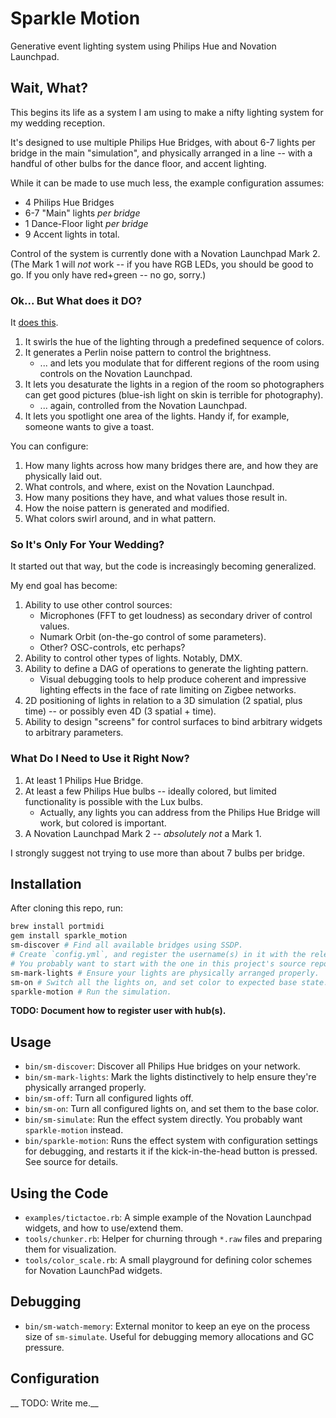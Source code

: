 # Sparkle Motion

Generative event lighting system using Philips Hue and Novation Launchpad.

## Wait, What?

This begins its life as a system I am using to make a nifty lighting system for my wedding reception.

It's designed to use multiple Philips Hue Bridges, with about 6-7 lights per bridge in the main "simulation", and physically arranged in a line -- with a handful of other bulbs for the dance floor, and accent lighting.

While it can be made to use much less, the example configuration assumes:

* 4 Philips Hue Bridges
* 6-7 "Main" lights *per bridge*
* 1 Dance-Floor light *per bridge*
* 9 Accent lights in total.

Control of the system is currently done with a Novation Launchpad Mark 2.  (The Mark 1 will *not* work -- if you have RGB LEDs, you should be good to go.  If you only have red+green -- no go, sorry.)


### Ok...  But What does it DO?

It [does this](https://youtu.be/uHnz6tYhiWE).

1. It swirls the hue of the lighting through a predefined sequence of colors.
1. It generates a Perlin noise pattern to control the brightness.
    * ... and lets you modulate that for different regions of the room using controls on the Novation Launchpad.
1. It lets you desaturate the lights in a region of the room so photographers can get good pictures (blue-ish light on skin is terrible for photography).
    * ... again, controlled from the Novation Launchpad.
1. It lets you spotlight one area of the lights.  Handy if, for example, someone wants to give a toast.

You can configure:

1. How many lights across how many bridges there are, and how they are physically laid out.
1. What controls, and where, exist on the Novation Launchpad.
1. How many positions they have, and what values those result in.
1. How the noise pattern is generated and modified.
1. What colors swirl around, and in what pattern.

### So It's Only For Your Wedding?

It started out that way, but the code is increasingly becoming generalized.

My end goal has become:

1. Ability to use other control sources:
    * Microphones (FFT to get loudness) as secondary driver of control values.
    * Numark Orbit (on-the-go control of some parameters).
    * Other?  OSC-controls, etc perhaps?
1. Ability to control other types of lights.  Notably, DMX.
1. Ability to define a DAG of operations to generate the lighting pattern.
    * Visual debugging tools to help produce coherent and impressive lighting effects in the face of rate limiting on Zigbee networks.
1. 2D positioning of lights in relation to a 3D simulation (2 spatial, plus time) -- or possibly even 4D (3 spatial + time).
1. Ability to design "screens" for control surfaces to bind arbitrary widgets to arbitrary parameters.

### What Do I Need to Use it Right Now?

1. At least 1 Philips Hue Bridge.
1. At least a few Philips Hue bulbs -- ideally colored, but limited functionality is possible with the Lux bulbs.
    * Actually, any lights you can address from the Philips Hue Bridge will work, but colored is important.
1. A Novation Launchpad Mark 2 -- *absolutely not* a Mark 1.

I strongly suggest not trying to use more than about 7 bulbs per bridge.


## Installation

After cloning this repo, run:

```bash
brew install portmidi
gem install sparkle_motion
sm-discover # Find all available bridges using SSDP.
# Create `config.yml`, and register the username(s) in it with the relevant bridges.
# You probably want to start with the one in this project's source repo as a baseline.
sm-mark-lights # Ensure your lights are physically arranged properly.
sm-on # Switch all the lights on, and set color to expected base state.
sparkle-motion # Run the simulation.
```

__TODO: Document how to register user with hub(s).__


## Usage

* `bin/sm-discover`: Discover all Philips Hue bridges on your network.
* `bin/sm-mark-lights`: Mark the lights distinctively to help ensure they're physically arranged properly.
* `bin/sm-off`: Turn all configured lights off.
* `bin/sm-on`: Turn all configured lights on, and set them to the base color.
* `bin/sm-simulate`: Run the effect system directly.  You probably want `sparkle-motion` instead.
* `bin/sparkle-motion`: Runs the effect system with configuration settings for debugging, and restarts it if the kick-in-the-head button is pressed.  See source for details.

## Using the Code

* `examples/tictactoe.rb`: A simple example of the Novation Launchpad widgets, and how to use/extend them.
* `tools/chunker.rb`: Helper for churning through `*.raw` files and preparing them for visualization.
* `tools/color_scale.rb`: A small playground for defining color schemes for Novation LaunchPad widgets.


## Debugging

* `bin/sm-watch-memory`: External monitor to keep an eye on the process size of `sm-simulate`.  Useful for debugging memory allocations and GC pressure.


## Configuration

__ TODO: Write me.__
